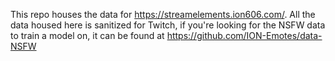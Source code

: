 This repo houses the data for https://streamelements.ion606.com/. All the data housed here is sanitized for Twitch, if you're looking for the NSFW data to train a model on, it can be found at https://github.com/ION-Emotes/data-NSFW
